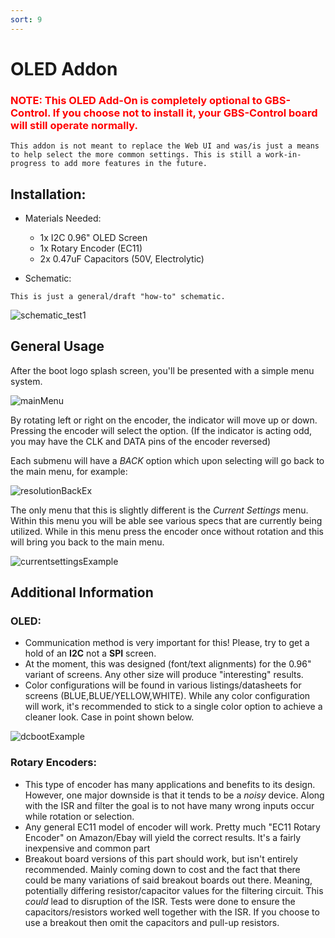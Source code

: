 ```yaml
---
sort: 9
---
```


# OLED Addon

<span class="anim-pulse" style="color:red">

### NOTE: This OLED Add-On is completely optional to GBS-Control. If you choose not to install it, your GBS-Control board will still operate normally.

</span>


<span class="anim-fade-in">

```warning
This addon is not meant to replace the Web UI and was/is just a means to help select the more common settings. This is still a work-in-progress to add more features in the future. 
```

</span>

## Installation:
- Materials Needed:
   * 1x I2C 0.96" OLED Screen
   * 1x Rotary Encoder (EC11)
   * 2x 0.47uF Capacitors (50V, Electrolytic)

- Schematic:

<span class="anim-fade-in">

```note
This is just a general/draft "how-to" schematic.
```

</span>

![schematic_test1](https://i.imgur.com/X3MbPzX.png)

## General Usage

After the boot logo splash screen, you'll be presented with a simple menu system.

<span class="anim-fade-in">

![mainMenu](https://i.imgur.com/sI7LR1n.jpg)

</span>

By rotating left or right on the encoder, the indicator will move up or down. Pressing the encoder will select the option.
  (If the indicator is acting odd, you may have the CLK and DATA pins of the encoder reversed)

Each submenu will have a _BACK_ option which upon selecting will go back to the main menu, for example:

<span class="anim-fade-in">

![resolutionBackEx](https://i.imgur.com/jPDNq2N.jpg)

</span>

The only menu that this is slightly different is the _Current Settings_ menu. Within this menu you will be able see various specs that are currently being utilized. While in this menu press the encoder once without rotation and this will bring you back to the main menu. 

<span class="anim-fade-in">

![currentsettingsExample](https://i.imgur.com/wPpbZNC.jpg)

</span>

## Additional Information

### OLED:
- Communication method is very important for this! Please, try to get a hold of an **I2C** not a **SPI** screen.
- At the moment, this was designed (font/text alignments) for the 0.96" variant of screens. Any other size will produce "interesting" results.
- Color configurations will be found in various listings/datasheets for screens (BLUE,BLUE/YELLOW,WHITE). While any color configuration will work, it's recommended to stick to a single color option to achieve a cleaner look. Case in point shown below.

<span class="anim-fade-in">

![dcbootExample](https://i.imgur.com/cBahzGe.jpg)

</span>

### Rotary Encoders:
- This type of encoder has many applications and benefits to its design. However, one major downside is that it tends to be a _noisy_ device. Along with the ISR and filter the goal is to not have many wrong inputs occur while rotation or selection.
- Any general EC11 model of encoder will work. Pretty much "EC11 Rotary Encoder" on Amazon/Ebay will yield the correct results. It's a fairly inexpensive and common part
- Breakout board versions of this part should work, but isn't entirely recommended. Mainly coming down to cost and the fact that there could be many variations of said breakout boards out there. Meaning, potentially differing resistor/capacitor values for the filtering circuit. This *could* lead to disruption of the ISR. Tests were done to ensure the capacitors/resistors worked well together with the ISR. If you choose to use a breakout then omit the capacitors and pull-up resistors.
